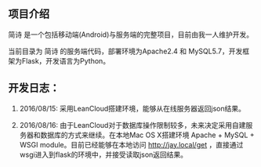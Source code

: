 ## 项目介绍

简诗 是一个包括移动端(Android)与服务端的完整项目，目前由我一人维护开发。



当前目录为 简诗 的服务端代码，部署环境为Apache2.4 和 MySQL5.7，开发框架为Flask，开发语言为Python。



## 开发日志：

1. 2016/08/15: 采用LeanCloud搭建环境，能够从在线服务器返回json结果。



2. 2016/08/16: 由于LeanCloud对于数据库操作限制较多，未来决定采用自建服务器和数据库的方式来继续。在本地Mac OS X搭建环境 Apache + MySQL + WSGI module。目前已经能够在本地访问 http://jay.local/get ，直接通过wsgi进入到flask的环境中，并接受读取json返回结果。
